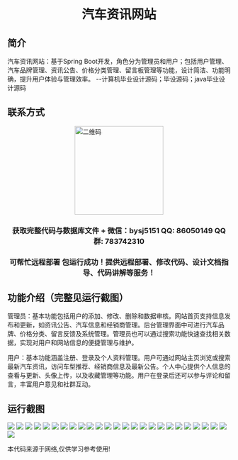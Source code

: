 <p><h1 align="center">汽车资讯网站</h1></p>

## 简介
汽车资讯网站：基于Spring Boot开发，角色分为管理员和用户；包括用户管理、汽车品牌管理、资讯公告、价格分类管理、留言板管理等功能，设计简洁、功能明确，提升用户体验与管理效率。    --计算机毕业设计源码；毕设源码；java毕业设计源码


## 联系方式
<img src="https://bs-1329754181.cos.ap-shanghai.myqcloud.com/wx.jpg" alt="二维码" style="display: block; margin: 0 auto;" width="200px">
<p><h3 align="center">获取完整代码与数据库文件 + 微信：bysj5151 QQ: 86050149 QQ群: 783742310</h3></p>
<p><h3 align="center">可帮忙远程部署 包运行成功！提供远程部署、修改代码、设计文档指导、代码讲解等服务！</h3></p>

## 功能介绍（完整见运行截图）
管理员：基本功能包括用户的添加、修改、删除和数据审核。网站首页支持信息发布和更新，如资讯公告、汽车信息和经销商管理。后台管理界面中可进行汽车品牌、价格分类、留言反馈及系统管理。管理员也可以通过搜索功能快速查找相关数据，实现对用户和网站信息的便捷管理与维护。

用户：基本功能涵盖注册、登录及个人资料管理。用户可通过网站主页浏览或搜索最新汽车资讯，访问车型推荐、经销商信息及最新公告。个人中心提供个人信息的查看与更新、头像上传，以及收藏管理等功能。用户在登录后还可以参与评论和留言，丰富用户意见和社群互动。


## 运行截图
![](https://bs-1329754181.cos.ap-shanghai.myqcloud.com/spring/CarInfoWebsite/img/001.jpg)
![](https://bs-1329754181.cos.ap-shanghai.myqcloud.com/spring/CarInfoWebsite/img/002.jpg)
![](https://bs-1329754181.cos.ap-shanghai.myqcloud.com/spring/CarInfoWebsite/img/003.jpg)
![](https://bs-1329754181.cos.ap-shanghai.myqcloud.com/spring/CarInfoWebsite/img/004.jpg)
![](https://bs-1329754181.cos.ap-shanghai.myqcloud.com/spring/CarInfoWebsite/img/005.jpg)
![](https://bs-1329754181.cos.ap-shanghai.myqcloud.com/spring/CarInfoWebsite/img/006.jpg)
![](https://bs-1329754181.cos.ap-shanghai.myqcloud.com/spring/CarInfoWebsite/img/007.jpg)
![](https://bs-1329754181.cos.ap-shanghai.myqcloud.com/spring/CarInfoWebsite/img/008.jpg)
![](https://bs-1329754181.cos.ap-shanghai.myqcloud.com/spring/CarInfoWebsite/img/009.jpg)
![](https://bs-1329754181.cos.ap-shanghai.myqcloud.com/spring/CarInfoWebsite/img/010.jpg)
![](https://bs-1329754181.cos.ap-shanghai.myqcloud.com/spring/CarInfoWebsite/img/011.jpg)
![](https://bs-1329754181.cos.ap-shanghai.myqcloud.com/spring/CarInfoWebsite/img/012.jpg)
![](https://bs-1329754181.cos.ap-shanghai.myqcloud.com/spring/CarInfoWebsite/img/013.jpg)
![](https://bs-1329754181.cos.ap-shanghai.myqcloud.com/spring/CarInfoWebsite/img/014.jpg)
![](https://bs-1329754181.cos.ap-shanghai.myqcloud.com/spring/CarInfoWebsite/img/015.jpg)
![](https://bs-1329754181.cos.ap-shanghai.myqcloud.com/spring/CarInfoWebsite/img/016.jpg)
![](https://bs-1329754181.cos.ap-shanghai.myqcloud.com/spring/CarInfoWebsite/img/017.jpg)
![](https://bs-1329754181.cos.ap-shanghai.myqcloud.com/spring/CarInfoWebsite/img/018.jpg)
![](https://bs-1329754181.cos.ap-shanghai.myqcloud.com/spring/CarInfoWebsite/img/019.jpg)
![](https://bs-1329754181.cos.ap-shanghai.myqcloud.com/spring/CarInfoWebsite/img/020.jpg)
![](https://bs-1329754181.cos.ap-shanghai.myqcloud.com/spring/CarInfoWebsite/img/021.jpg)
![](https://bs-1329754181.cos.ap-shanghai.myqcloud.com/spring/CarInfoWebsite/img/022.jpg)
![](https://bs-1329754181.cos.ap-shanghai.myqcloud.com/spring/CarInfoWebsite/img/023.jpg)
![](https://bs-1329754181.cos.ap-shanghai.myqcloud.com/spring/CarInfoWebsite/img/024.jpg)
![](https://bs-1329754181.cos.ap-shanghai.myqcloud.com/spring/CarInfoWebsite/img/025.jpg)
![](https://bs-1329754181.cos.ap-shanghai.myqcloud.com/spring/CarInfoWebsite/img/026.jpg)

<p>本代码来源于网络,仅供学习参考使用!</p>
